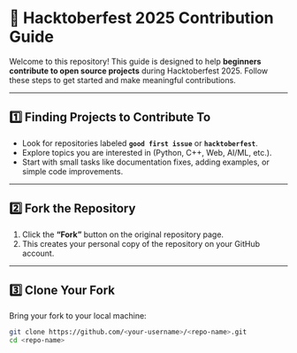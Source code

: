 # 📝 Hacktoberfest 2025 Contribution Guide

Welcome to this repository! This guide is designed to help **beginners contribute to open source projects** during Hacktoberfest 2025. Follow these steps to get started and make meaningful contributions.

---

## 1️⃣ Finding Projects to Contribute To
- Look for repositories labeled **`good first issue`** or **`hacktoberfest`**.  
- Explore topics you are interested in (Python, C++, Web, AI/ML, etc.).  
- Start with small tasks like documentation fixes, adding examples, or simple code improvements.

---

## 2️⃣ Fork the Repository
1. Click the **“Fork”** button on the original repository page.  
2. This creates your personal copy of the repository on your GitHub account.

---

## 3️⃣ Clone Your Fork
Bring your fork to your local machine:

```bash
git clone https://github.com/<your-username>/<repo-name>.git
cd <repo-name>